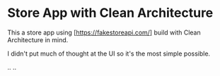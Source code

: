 # Store App with Clean Architecture
This a store app using [https://fakestoreapi.com/] build with Clean Architecture in mind.


I didn't put much of thought at the UI so it's the most simple possible.

..
..
